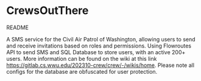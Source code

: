 # CrewsOutThere

README

   A SMS service for the Civil Air Patrol of Washington, allowing users to send and receive invitations based on roles and permissions. Using Flowroutes API to send SMS and SQL Database to store users, with an active 200+ users. More information can be found on the wiki at this link https://gitlab.cs.wwu.edu/202310-crew/crew/-/wikis/home. Please note all configs for the database are obfuscated for user protection.